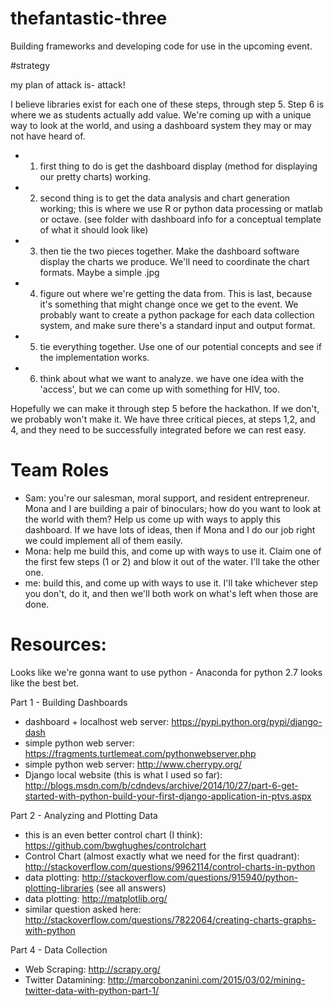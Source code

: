 # thefantastic-three
Building frameworks and developing code for use in the upcoming event.

#strategy

my plan of attack is- attack!

I believe libraries exist for each one of these steps, through step 5. Step 6 is where we as students actually add value.  We're coming up with a unique way to look at the world, and using a dashboard system they may or may not have heard of.
- 1. first thing to do is get the dashboard display (method for displaying our pretty charts) working.  
- 2. second thing is to get the data analysis and chart generation working; this is where we use R or python data processing or matlab or octave.  (see folder with dashboard info for a conceptual template of what it should look like)
- 3. then tie the two pieces together.  Make the dashboard software display the charts we produce.  We'll need to coordinate the chart formats.  Maybe a simple .jpg
- 4. figure out where we're getting the data from.  This is last, because it's something that might change once we get to the event.  We probably want to create a python package for each data collection system, and make sure there's a standard input and output format.
- 5. tie everything together.  Use one of our potential concepts and see if the implementation works.
- 6. think about what we want to analyze.  we have one idea with the 'access', but we can come up with something for HIV, too.

Hopefully we can make it through step 5 before the hackathon.  If we don't, we probably won't make it.  We have three critical pieces, at steps 1,2, and 4, and they need to be successfully integrated before we can rest easy.

# Team Roles
- Sam: you're our salesman, moral support, and resident entrepreneur.  Mona and I are building a pair of binoculars; how do you want to look at the world with them?  Help us come up with ways to apply this dashboard.  If we have lots of ideas, then if Mona and I do our job right we could implement all of them easily.
- Mona: help me build this, and come up with ways to use it.  Claim one of the first few steps (1 or 2) and blow it out of the water.  I'll take the other one.
- me: build this, and come up with ways to use it.  I'll take whichever step you don't, do it, and then we'll both work on what's left when those are done.  

# Resources: 

Looks like we're gonna want to use python - Anaconda for python 2.7 looks like the best bet.

Part 1 - Building Dashboards
- dashboard + localhost web server: https://pypi.python.org/pypi/django-dash
- simple python web server: https://fragments.turtlemeat.com/pythonwebserver.php
- simple python web server: http://www.cherrypy.org/
- Django local website (this is what I used so far): http://blogs.msdn.com/b/cdndevs/archive/2014/10/27/part-6-get-started-with-python-build-your-first-django-application-in-ptvs.aspx

Part 2 - Analyzing and Plotting Data
- this is an even better control chart (I think): https://github.com/bwghughes/controlchart
- Control Chart (almost exactly what we need for the first quadrant): http://stackoverflow.com/questions/9962114/control-charts-in-python
- data plotting: http://stackoverflow.com/questions/915940/python-plotting-libraries (see all answers)
- data plotting: http://matplotlib.org/
- similar question asked here: http://stackoverflow.com/questions/7822064/creating-charts-graphs-with-python

Part 4 - Data Collection
 - Web Scraping: http://scrapy.org/
 - Twitter Datamining: http://marcobonzanini.com/2015/03/02/mining-twitter-data-with-python-part-1/
